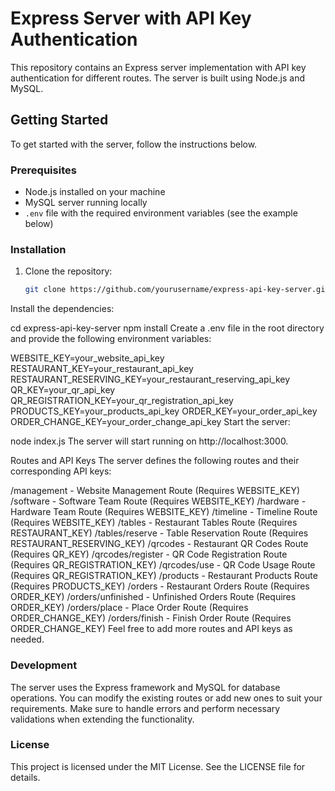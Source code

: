 # Express Server with API Key Authentication

This repository contains an Express server implementation with API key authentication for different routes. The server is built using Node.js and MySQL.

## Getting Started

To get started with the server, follow the instructions below.

### Prerequisites

- Node.js installed on your machine
- MySQL server running locally
- `.env` file with the required environment variables (see the example below)

### Installation

1. Clone the repository:

   ```bash
   git clone https://github.com/yourusername/express-api-key-server.git
Install the dependencies:

cd express-api-key-server
npm install
Create a .env file in the root directory and provide the following environment variables:

WEBSITE_KEY=your_website_api_key
RESTAURANT_KEY=your_restaurant_api_key
RESTAURANT_RESERVING_KEY=your_restaurant_reserving_api_key
QR_KEY=your_qr_api_key
QR_REGISTRATION_KEY=your_qr_registration_api_key
PRODUCTS_KEY=your_products_api_key
ORDER_KEY=your_order_api_key
ORDER_CHANGE_KEY=your_order_change_api_key
Start the server:

node index.js
The server will start running on http://localhost:3000.

Routes and API Keys
The server defines the following routes and their corresponding API keys:

/management - Website Management Route (Requires WEBSITE_KEY)
/software - Software Team Route (Requires WEBSITE_KEY)
/hardware - Hardware Team Route (Requires WEBSITE_KEY)
/timeline - Timeline Route (Requires WEBSITE_KEY)
/tables - Restaurant Tables Route (Requires RESTAURANT_KEY)
/tables/reserve - Table Reservation Route (Requires RESTAURANT_RESERVING_KEY)
/qrcodes - Restaurant QR Codes Route (Requires QR_KEY)
/qrcodes/register - QR Code Registration Route (Requires QR_REGISTRATION_KEY)
/qrcodes/use - QR Code Usage Route (Requires QR_REGISTRATION_KEY)
/products - Restaurant Products Route (Requires PRODUCTS_KEY)
/orders - Restaurant Orders Route (Requires ORDER_KEY)
/orders/unfinished - Unfinished Orders Route (Requires ORDER_KEY)
/orders/place - Place Order Route (Requires ORDER_CHANGE_KEY)
/orders/finish - Finish Order Route (Requires ORDER_CHANGE_KEY)
Feel free to add more routes and API keys as needed.

### Development
The server uses the Express framework and MySQL for database operations. You can modify the existing routes or add new ones to suit your requirements. Make sure to handle errors and perform necessary validations when extending the functionality.

### License
This project is licensed under the MIT License. See the LICENSE file for details.